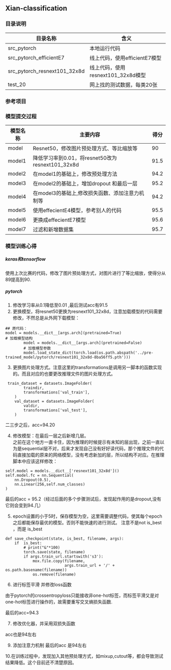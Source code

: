 ## Xian-classification
### 目录说明
目录名称 | 含义
---|---
src_pytorch | 本地运行代码
src_pytorch_efficientE7 | 线上代码，使用efficientE7模型
src_pytorch_resnext101_32x8d | 线上代码，使用resnext101_32x8d模型
test_20 | 网上找的测试数据，每类20张

### 参考项目


### 模型提交过程
模型名称 | 主要内容  | 得分 
---|--- | --- 
model | Resnet50，修改图片预处理方式、等比缩放等 |90
model1 | 降低学习率到0.01，将resnet50改为resnext101_32x8d | 91.5
model2 | 在model1的基础上，修改预处理方法 | 94.2
model3 | 在model2的基础上，增加dropout 和最后一层 |95.2
model4 | 在model3的基础上,修改损失函数、添加注意力机制等 | 94.2
model5 | 使用effecientE4模型，参考别人的代码 |95.5
model6 | 更换成effecientE7模型 | 95.6
model7 | 过滤和新增数据集 | 95.7

### 模型训练心得

##### keras和tensorflow 
使用上次比赛的代码，修改了图片预处理方式，对图片进行了等比缩放，使得分从89提高到90.  
##### pytorch
1. 修改学习率从0.1降低至0.01 ,最后测试acc有91.5
2. 更换模型，将resnet50更换为resnext101_32x8d，注意加载模型的代码需要修改，不然总是从外网下载模型：
```
## 原代码：
model = models.__dict__[args.arch](pretrained=True)
# 加载模型结构
        model = models.__dict__[args.arch](pretrained=False)
        # 加载模型参数
        model.load_state_dict(torch.load(os.path.abspath('../pre-trained_model/pytorch/resnext101_32x8d-8ba56ff5.pth')))
```

3. 更换图片处理方式。注意这里的transformations是调用另一脚本的函数实现的。而且对应的也要更改推理文件的图片处理方式。

```
 train_dataset = datasets.ImageFolder(
        traindir,
        transformations['val_train'],
    )
    val_dataset = datasets.ImageFolder(
        valdir, 
        transformations['val_test'],
    )
```
二三步之后，acc=94.20

4. 修改模型：在最后一层之后新增几层。  
 之前在这个地方一直卡住，因为推理的时候提示有未知的层出现，之前一直以为是sequential层不对，后来才发现自己没有好好读代码，那个推理文件的代码直接加载的原来的网络模型，没有考虑新加的层，所以结构不对应。在推理脚本中应该这样修改：

```
self.model = models.__dict__['resnext101_32x8d']()
self.model.fc = nn.Sequential(
    nn.Dropout(0.5),
    nn.Linear(256,self.num_classes)
)
```
最后的acc = 95.2（经过后面的多个步骤测试后，发现起作用的是dropout,没有它则会变到94.几）

5. epoch设置的小于5时，保存模型为空，这里需要调整代码，使其每个epoch之后都能保存最优的模型。否则不能快速的进行测试。
注意不是not is_best ，而是 is_best
```
def save_checkpoint(state, is_best, filename, args):
    if  is_best:
        # print("&"*100)
        torch.save(state, filename)
        if args.train_url.startswith('s3'):
            mox.file.copy(filename,
                          args.train_url + '/' + os.path.basename(filename))
            os.remove(filename)
```

6. 进行标签平滑 并修改loss函数  

由于pytorch的crossentropyloss只能接收非one-hot标签，而标签平滑又是对one-hot标签进行操作的，故需要重写交叉熵损失函数.

最后的acc=94.3 

7. 修改优化器，并采用双损失函数

acc也是94左右

9. 添加注意力机制
最后的acc 是94左右


10.在训练过程中，发现加入其他预处理方式，如mixup,cutout等，都会导致测试结果降低。这个目前还不清楚原因。
